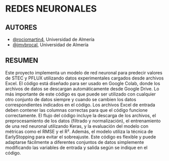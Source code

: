 # REDES NEURONALES

## AUTORES

- [@rociomartin4](https://github.com/rociomartin4), Universidad de Almería
- [@jmvbrocal](https://github.com/jmvbrocal), Universidad de Almería


## RESUMEN

Este proyecto implementa un modelo de red neuronal para predecir valores de STEC y PFLUX utilizando datos experimentales cargados desde archivos Excel. El código está diseñado para ser usado en Google Colab, donde los archivos de datos se descargan automáticamente desde Google Drive.
Lo más importante de este código es que puede ser utilizado con cualquier otro conjunto de datos siempre y cuando se cambien los datos correspondientes indicados en el código. Los archivos Excel de entrada deben contener las columnas correctas para que el código funcione correctamente.
El flujo del código incluye la descarga de los archivos, el preprocesamiento de los datos (filtrado y normalización), el entrenamiento de una red neuronal utilizando Keras, y la evaluación del modelo con métricas como el RMSE y el R². Además, el modelo utiliza la técnica de EarlyStopping para evitar el sobreajuste.
Este código es flexible y puede adaptarse fácilmente a diferentes conjuntos de datos simplemente modificando las variables de entrada y salida según se indique en el código.
